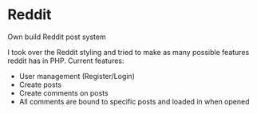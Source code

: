 # Reddit
Own build Reddit post system

I took over the Reddit styling and tried to make as many possible features reddit has in PHP.
Current features:
- User management (Register/Login)
- Create posts
- Create comments on posts
- All comments are bound to specific posts and loaded in when opened
